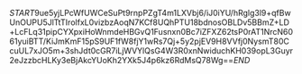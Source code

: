 $START$9ue5yjLPcWfUWCeSuPt9rnpPZgT4m1LXVbj6/iJ0iYU/hRglg3l9+qfBwUnOUPU5JlTtTIrolfxL0vizbzAoqN7KCf8UQhPTU18bdnosOBLDv5BBmZ+LD+LcFLq31pipCYXpxiHoWnmdeHBGvQ1Fusnxn0Bc7iZFXZ62tsP0rAT1NrcN6061yuiBTT/KiJmKmF15pS9UF1fW8fjY1wRs7Qj+5y2pjEV9H8VVfj0NysmT80CcuUL7xJO5m+3shJdt0cGR7iLjWVYlQsG4W3R0xnNwiduchKH039opL3Guyr2eJzzbcHLKy3eBjAkcYUoKh2YXk5J4p6kz6RdMsQ78Wg==$END$